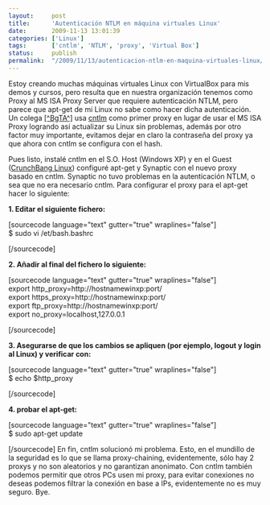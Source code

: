 ```yaml
---
layout:     post
title:      'Autenticación NTLM en máquina virtuales Linux'
date:       2009-11-13 13:01:39
categories: ['Linux']
tags:       ['cntlm', 'NTLM', 'proxy', 'Virtual Box']
status:     publish 
permalink:  "/2009/11/13/autenticacion-ntlm-en-maquina-virtuales-linux/"
---
```

Estoy creando muchas máquinas virtuales Linux con VirtualBox para mis demos y cursos, pero resulta que en nuestra organización tenemos como Proxy al MS ISA Proxy Server que requiere autenticación NTLM, pero parece que apt-get de mi Linux no sabe como hacer dicha autenticación.
Un colega [[^BgTA^]](http://blog.bgta.ne) usa [cntlm](http://cntlm.sourceforge.net) como primer proxy en lugar de usar el MS ISA Proxy logrando así actualizar su Linux sin problemas, además por otro factor muy importante, evitamos dejar en claro la contraseña del proxy ya que ahora con cntlm se configura con el hash.  
<!-- more -->  
Pues listo, instalé cntlm en el S.O. Host (Windows XP) y en el Guest ([CrunchBang Linux](http://crunchbanglinux.org/)) configuré apt-get y Synaptic con el nuevo proxy basado en cntlm. Synaptic no tuvo problemas en la autenticación NTLM, o sea que no era necesario cntlm.
Para configurar el proxy para el apt-get hacer lo siguiente:

**1\. Editar el siguiente fichero:**


[sourcecode language="text" gutter="true" wraplines="false"]  
$ sudo vi /et/bash.bashrc  

[/sourcecode]

**2\. Añadir al final del fichero lo siguiente:**


[sourcecode language="text" gutter="true" wraplines="false"]  
export http_proxy=http://hostnamewinxp:port/  
export https_proxy=http://hostnamewinxp:port/  
export ftp_proxy=http://hostnamewinxp:port/  
export no_proxy=localhost,127.0.0.1  

[/sourcecode]

**3\. Asegurarse de que los cambios se apliquen (por ejemplo, logout y login al Linux) y verificar con:**


[sourcecode language="text" gutter="true" wraplines="false"]  
$ echo $http_proxy  

[/sourcecode]

**4\. probar el apt-get:**


[sourcecode language="text" gutter="true" wraplines="false"]  
$ sudo apt-get update  

[/sourcecode]
En fin, cntlm solucionó mi problema. Esto, en el mundillo de la seguridad es lo que se llama proxy-chaining, evidentemente, sólo hay 2 proxys y no son aleatorios y no garantizan anonimato.
Con cntlm también podemos permitir que otros PCs usen mi proxy, para evitar conexiones no deseas podemos filtrar la conexión en base a IPs, evidentemente no es muy seguro.
Bye.

